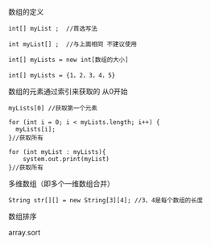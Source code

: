 数组的定义
    
    int[] myList ;  //首选写法
    
    int myList[] ;	//与上面相同 不建议使用
    
    int[] myLists = new int[数组的大小] 

    int[] myLists = {1，2，3，4，5} 


数组的元素通过索引来获取的 从0开始

    myLists[0] //获取第一个元素 
    
    for (int i = 0; i < myLists.length; i++) {
      myLists[i];
    }//获取所有

    for (int myList : myLists){
    	system.out.print(myList)
    }//获取所有

多维数组（即多个一维数组合并）

    String str[][] = new String[3][4]; //3、4是每个数组的长度

数组排序

array.sort